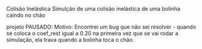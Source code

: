 Colisão Inelástica
Simulção de uma colisão inelástica de uma bolinha caindo no chão

projeto PAUSADO:
Motivo: Encontrei um bug que não sei resolver - quando se coloca o coef_rest igual a 0.20 na primeira vez que se vai rodar a simulação, ela trava quando a bolinha toca o chão.